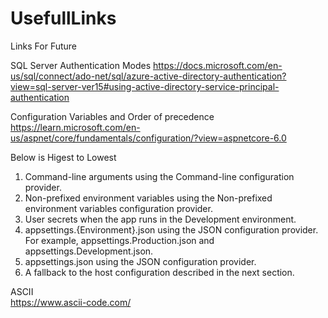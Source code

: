 # UsefullLinks
Links For Future

SQL Server Authentication Modes
https://docs.microsoft.com/en-us/sql/connect/ado-net/sql/azure-active-directory-authentication?view=sql-server-ver15#using-active-directory-service-principal-authentication


Configuration Variables and Order of precedence
https://learn.microsoft.com/en-us/aspnet/core/fundamentals/configuration/?view=aspnetcore-6.0

Below is Higest to Lowest
1) Command-line arguments using the Command-line configuration provider.
2) Non-prefixed environment variables using the Non-prefixed environment variables configuration provider.
3) User secrets when the app runs in the Development environment.
4) appsettings.{Environment}.json using the JSON configuration provider. For example, appsettings.Production.json and appsettings.Development.json.
5) appsettings.json using the JSON configuration provider.
6) A fallback to the host configuration described in the next section.

ASCII </br>
https://www.ascii-code.com/ </br>
